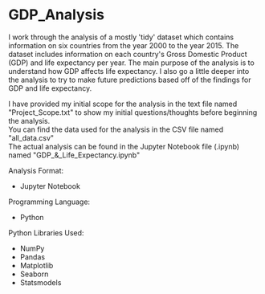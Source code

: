 # GDP_Analysis
I work through the analysis of a mostly 'tidy' dataset which contains information on six countries from the year 2000 to the year 2015.  The dataset includes information on each country's Gross Domestic Product (GDP) and life expectancy per year.  The main purpose of the analysis is to understand how GDP affects life expectancy.  I also go a little deeper into the analysis to try to make future predictions based off of the findings for GDP and life expectancy.

I have provided my initial scope for the analysis in the text file named "Project_Scope.txt" to show my initial questions/thoughts before beginning the analysis. \
You can find the data used for the analysis in the CSV file named "all_data.csv" \
The actual analysis can be found in the Jupyter Notebook file (.ipynb) named "GDP_&\_Life_Expectancy.ipynb"

Analysis Format:

- Jupyter Notebook

Programming Language:

- Python 

Python Libraries Used:

- NumPy
- Pandas
- Matplotlib
- Seaborn
- Statsmodels

